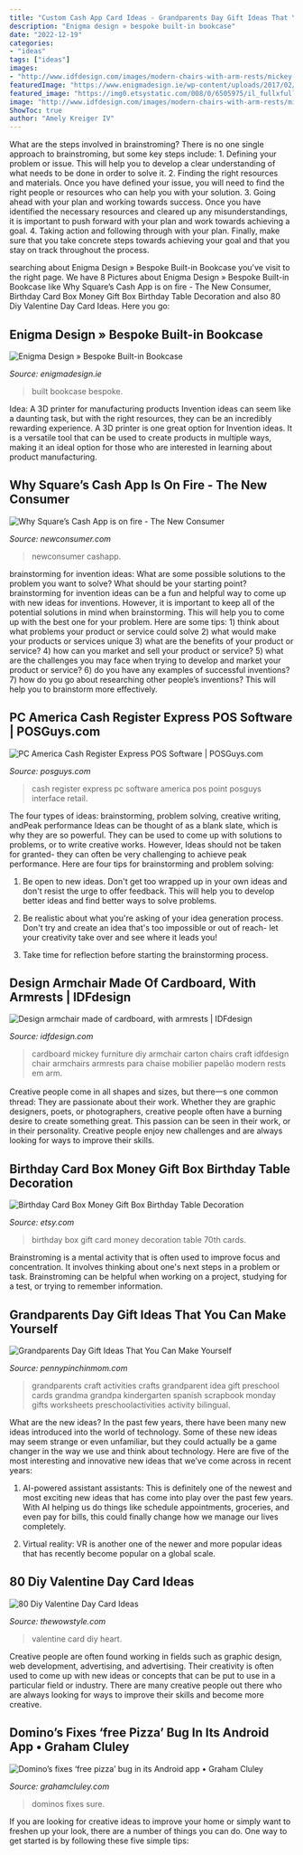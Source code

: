```yaml
---
title: "Custom Cash App Card Ideas - Grandparents Day Gift Ideas That You Can Make Yourself"
description: "Enigma design » bespoke built-in bookcase"
date: "2022-12-19"
categories:
- "ideas"
tags: ["ideas"]
images:
- "http://www.idfdesign.com/images/modern-chairs-with-arm-rests/mickey-upholstered-chair-3.jpg"
featuredImage: "https://www.enigmadesign.ie/wp-content/uploads/2017/02/Built-in-Bookcase-3.jpg"
featured_image: "https://img0.etsystatic.com/008/0/6505975/il_fullxfull.386238514_fe85.jpg"
image: "http://www.idfdesign.com/images/modern-chairs-with-arm-rests/mickey-upholstered-chair-3.jpg"
ShowToc: true
author: "Amely Kreiger IV"
---
```



What are the steps involved in brainstroming?
There is no one single approach to brainstroming, but some key steps include: 1. Defining your problem or issue. This will help you to develop a clear understanding of what needs to be done in order to solve it. 2. Finding the right resources and materials. Once you have defined your issue, you will need to find the right people or resources who can help you with your solution. 3. Going ahead with your plan and working towards success. Once you have identified the necessary resources and cleared up any misunderstandings, it is important to push forward with your plan and work towards achieving a goal. 4. Taking action and following through with your plan. Finally, make sure that you take concrete steps towards achieving your goal and that you stay on track throughout the process.

	

		
searching about Enigma Design » Bespoke Built-in Bookcase you've visit to the right page. We have 8 Pictures about Enigma Design » Bespoke Built-in Bookcase like Why Square’s Cash App is on fire - The New Consumer, Birthday Card Box Money Gift Box Birthday Table Decoration and also 80 Diy Valentine Day Card Ideas. Here you go:
		
    
## Enigma Design » Bespoke Built-in Bookcase

<img loading=lazy src="https://www.enigmadesign.ie/wp-content/uploads/2017/02/Built-in-Bookcase-3.jpg" onerror="this.onerror=null;this.src='https://tse4.mm.bing.net/th?id=OIP.SUE-zg0Q_-aQtQcMlDwsfAHaKC&amp;pid=15.1';" alt="Enigma Design » Bespoke Built-in Bookcase">

_Source: enigmadesign.ie_

>built bookcase bespoke. 

	

Idea: A 3D printer for manufacturing products
Invention ideas can seem like a daunting task, but with the right resources, they can be an incredibly rewarding experience. A 3D printer is one great option for Invention ideas. It is a versatile tool that can be used to create products in multiple ways, making it an ideal option for those who are interested in learning about product manufacturing.

    
## Why Square’s Cash App Is On Fire - The New Consumer

<img loading=lazy src="https://newconsumer.com/wp-content/uploads/2020/08/square-glow-in-the-dark-cash-card-2000x1125.jpg" onerror="this.onerror=null;this.src='https://tse3.mm.bing.net/th?id=OIP.DryXZuNa7MBMo6ChldyJOwHaEK&amp;pid=15.1';" alt="Why Square’s Cash App is on fire - The New Consumer">

_Source: newconsumer.com_

>newconsumer cashapp. 

	

brainstorming for invention ideas: What are some possible solutions to the problem you want to solve? What should be your starting point?
brainstorming for invention ideas can be a fun and helpful way to come up with new ideas for inventions. However, it is important to keep all of the potential solutions in mind when brainstorming. This will help you to come up with the best one for your problem. Here are some tips: 1) think about what problems your product or service could solve 2) what would make your products or services unique 3) what are the benefits of your product or service? 4) how can you market and sell your product or service? 5) what are the challenges you may face when trying to develop and market your product or service? 6) do you have any examples of successful inventions? 7) how do you go about researching other people’s inventions? This will help you to brainstorm more effectively.

    
## PC America Cash Register Express POS Software | POSGuys.com

<img loading=lazy src="http://az417327.vo.msecnd.net/content/images/cache/cre_ss5_800_600.png" onerror="this.onerror=null;this.src='https://tse1.mm.bing.net/th?id=OIP.k-LpnkMCnFbLkHVstELbUQHaFj&amp;pid=15.1';" alt="PC America Cash Register Express POS Software | POSGuys.com">

_Source: posguys.com_

>cash register express pc software america pos point posguys interface retail. 

	

The four types of ideas: brainstorming, problem solving, creative writing, andPeak performance
Ideas can be thought of as a blank slate, which is why they are so powerful. They can be used to come up with solutions to problems, or to write creative works. However, Ideas should not be taken for granted- they can often be very challenging to achieve peak performance. Here are four tips for brainstorming and problem solving:
1. Be open to new ideas. Don't get too wrapped up in your own ideas and don't resist the urge to offer feedback. This will help you to develop better ideas and find better ways to solve problems.

2. Be realistic about what you're asking of your idea generation process. Don't try and create an idea that's too impossible or out of reach- let your creativity take over and see where it leads you!

3. Take time for reflection before starting the brainstorming process.

    
## Design Armchair Made Of Cardboard, With Armrests | IDFdesign

<img loading=lazy src="http://www.idfdesign.com/images/modern-chairs-with-arm-rests/mickey-upholstered-chair-3.jpg" onerror="this.onerror=null;this.src='https://tse2.mm.bing.net/th?id=OIP.9PMVd9GacO1gjAT73w2Y1wHaHa&amp;pid=15.1';" alt="Design armchair made of cardboard, with armrests | IDFdesign">

_Source: idfdesign.com_

>cardboard mickey furniture diy armchair carton chairs craft idfdesign chair armchairs armrests para chaise mobilier papelão modern rests em arm. 

	

Creative people come in all shapes and sizes, but there一s one common thread: They are passionate about their work. Whether they are graphic designers, poets, or photographers, creative people often have a burning desire to create something great. This passion can be seen in their work, or in their personality. Creative people enjoy new challenges and are always looking for ways to improve their skills.

    
## Birthday Card Box Money Gift Box Birthday Table Decoration

<img loading=lazy src="https://img0.etsystatic.com/008/0/6505975/il_fullxfull.386238514_fe85.jpg" onerror="this.onerror=null;this.src='https://tse1.mm.bing.net/th?id=OIP.JUMHvVRJv94gvFy7C8zejwHaK5&amp;pid=15.1';" alt="Birthday Card Box Money Gift Box Birthday Table Decoration">

_Source: etsy.com_

>birthday box gift card money decoration table 70th cards. 

	

Brainstroming is a mental activity that is often used to improve focus and concentration. It involves thinking about one's next steps in a problem or task. Brainstroming can be helpful when working on a project, studying for a test, or trying to remember information.

    
## Grandparents Day Gift Ideas That You Can Make Yourself

<img loading=lazy src="http://www.pennypinchinmom.com/wp-content/uploads/2012/08/grandparents-day-craft-idea-for-kids-2.jpg" onerror="this.onerror=null;this.src='https://tse1.mm.bing.net/th?id=OIP.Mt6NFi_anhDmtYVpB79vawHaGb&amp;pid=15.1';" alt="Grandparents Day Gift Ideas That You Can Make Yourself">

_Source: pennypinchinmom.com_

>grandparents craft activities crafts grandparent idea gift preschool cards grandma grandpa kindergarten spanish scrapbook monday gifts worksheets preschoolactivities activity bilingual. 

	

What are the new ideas?
In the past few years, there have been many new ideas introduced into the world of technology. Some of these new ideas may seem strange or even unfamiliar, but they could actually be a game changer in the way we use and think about technology. Here are five of the most interesting and innovative new ideas that we’ve come across in recent years:
1. AI-powered assistant assistants: This is definitely one of the newest and most exciting new ideas that has come into play over the past few years. With AI helping us do things like schedule appointments, groceries, and even pay for bills, this could finally change how we manage our lives completely.

2. Virtual reality: VR is another one of the newer and more popular ideas that has recently become popular on a global scale.

    
## 80 Diy Valentine Day Card Ideas

<img loading=lazy src="https://www.thewowstyle.com/wp-content/uploads/2014/12/I-heart-newspaper.jpg" onerror="this.onerror=null;this.src='https://tse2.mm.bing.net/th?id=OIP.aw7yKUTW73VRXRT8AsYFlgHaLH&amp;pid=15.1';" alt="80 Diy Valentine Day Card Ideas">

_Source: thewowstyle.com_

>valentine card diy heart. 

	

Creative people are often found working in fields such as graphic design, web development, advertising, and advertising. Their creativity is often used to come up with new ideas or concepts that can be put to use in a particular field or industry. There are many creative people out there who are always looking for ways to improve their skills and become more creative.

    
## Domino’s Fixes ‘free Pizza’ Bug In Its Android App • Graham Cluley

<img loading=lazy src="https://grahamcluley.com/wp-content/uploads/2016/04/dominos-order-tracker.jpeg" onerror="this.onerror=null;this.src='https://tse3.mm.bing.net/th?id=OIP.J_CkhkNmnYxbuAp-ShHMxAAAAA&amp;pid=15.1';" alt="Domino’s fixes ‘free pizza’ bug in its Android app • Graham Cluley">

_Source: grahamcluley.com_

>dominos fixes sure. 

	

If you are looking for creative ideas to improve your home or simply want to freshen up your look, there are a number of things you can do. One way to get started is by following these five simple tips: 

